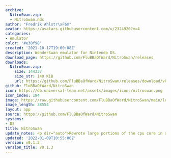 ```yaml
---
archive:
  NitroSwan.zip:
  - NitroSwan.nds
author: "Fredrik Ahlstr\xF6m"
avatar: https://avatars.githubusercontent.com/u/2324920?v=4
categories:
- emulator
color: '#e38f98'
created: '2021-10-17T19:00:08Z'
description: WonderSwan emulator for Nintendo DS.
download_page: https://github.com/FluBBaOfWard/NitroSwan/releases
downloads:
  NitroSwan.zip:
    size: 144337
    size_str: 140 KiB
    url: https://github.com/FluBBaOfWard/NitroSwan/releases/download/v0.1.3/NitroSwan.zip
github: FluBBaOfWard/NitroSwan
icon: https://db.universal-team.net/assets/images/icons/nitroswan.png
icon_index: 194
image: https://raw.githubusercontent.com/FluBBaOfWard/NitroSwan/main/logo.png
image_length: 38554
layout: app
source: https://github.com/FluBBaOfWard/NitroSwan
systems:
- DS
title: NitroSwan
update_notes: <p dir="auto">Rewrote large portions of the cpu core in asm.</p>
updated: '2022-01-09T10:55:06Z'
version: v0.1.3
version_title: V0.1.3
---
```

